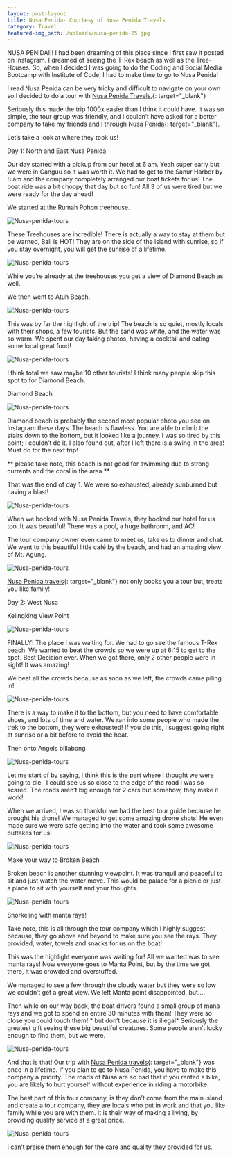 ```yaml
---
layout: post-layout
title: Nusa Penida- Courtesy of Nusa Penida Travels
category: Travel
featured-img_path: /uploads/nusa-penida-25.jpg
---
```


NUSA PENIDA\!\!\! I had been dreaming of this place since I first saw it posted on Instagram. I dreamed of seeing the T-Rex beach as well as the Tree-Houses. So, when I decided I was going to do the Coding and Social Media Bootcamp with Institute of Code, I had to make time to go to Nusa Penida\!

I read Nusa Penida can be very tricky and difficult to navigate on your own so I decided to do a tour with [Nusa Penida Travels.](http://www.nusapenidatravels.com/){: target="_blank"}

Seriously this made the trip 1000x easier than I think it could have. It was so simple, the tour group was friendly, and I couldn’t have asked for a better company to take my friends and I through [Nusa Penida](http://www.nusapenidatravels.com/){: target="_blank"}.

Let’s take a look at where they took us\!

Day 1: North and East Nusa Penida

Our day started with a pickup from our hotel at 6 am. Yeah super early but we were in Canguu so it was worth it. We had to get to the Sanur Harbor by 8 am and the company completely arranged our boat tickets for us\! The boat ride was a bit choppy that day but so fun\! All 3 of us were tired but we were ready for the day ahead\!

We started at the Rumah Pohon treehouse.

![Nusa-penida-tours](/uploads/nusa-penida-29.jpg)

These Treehouses are incredible\! There is actually a way to stay at them but be warned, Bali is HOT\! They are on the side of the island with sunrise, so if you stay overnight, you will get the sunrise of a lifetime.

![Nusa-penida-tours](/uploads/nusa-penida-38.jpg)

While you’re already at the treehouses you get a view of Diamond Beach as well.

We then went to Atuh Beach.

![Nusa-penida-tours](/uploads/nusa-penida-43.jpg)

This was by far the highlight of the trip\! The beach is so quiet, mostly locals with their shops, a few tourists. But the sand was white, and the water was so warm. We spent our day taking photos, having a cocktail and eating some local great food\!

![Nusa-penida-tours](/uploads/nusa-penida-42.jpg)

I think total we saw maybe 10 other tourists\! I think many people skip this spot to for Diamond Beach.

Diamond Beach

![Nusa-penida-tours](/uploads/nusa-penida-36.jpg)

Diamond beach is probably the second most popular photo you see on Instagram these days. The beach is flawless. You are able to climb the stairs down to the bottom, but it looked like a journey. I was so tired by this point; I couldn’t do it. I also found out, after I left there is a swing in the area\! Must do for the next trip\!

\*\* please take note, this beach is not good for swimming due to strong currents and the coral in the area \*\*

That was the end of day 1. We were so exhausted, already sunburned but having a blast\!

![Nusa-penida-tours](/uploads/nusa-penida-20.jpg)

When we booked with Nusa Penida Travels, they booked our hotel for us too. It was beautiful\! There was a pool, a huge bathroom, and AC\!

The tour company owner even came to meet us, take us to dinner and chat. We went to this beautiful little caf&eacute; by the beach, and had an amazing view of Mt. Agung.

![Nusa-penida-tours](/uploads/nusa-penida-22.jpg)

[Nusa Penida travels](http://www.nusapenidatravels.com/){: target="_blank"} not only books you a tour but, treats you like family\!

Day 2: West Nusa

Kelingking View Point

![Nusa-penida-tours](/uploads/nusa-penida-56.jpg)

FINALLY\! The place I was waiting for. We had to go see the famous T-Rex beach. We wanted to beat the crowds so we were up at 6:15 to get to the spot. Best Decision ever. When we got there, only 2 other people were in sight\! It was amazing\!

We beat all the crowds because as soon as we left, the crowds came piling in\!

![Nusa-penida-tours](/uploads/nusa-penida-3.jpg)

There is a way to make it to the bottom, but you need to have comfortable shoes, and lots of time and water. We ran into some people who made the trek to the bottom, they were exhausted\! If you do this, I suggest going right at sunrise or a bit before to avoid the heat.

Then onto Angels billabong

![Nusa-penida-tours](/uploads/nusa-penida-17.jpg)

Let me start of by saying, I think this is the part where I thought we were going to die.&nbsp; I could see us so close to the edge of the road I was so scared. The roads aren’t big enough for 2 cars but somehow, they make it work\!

When we arrived, I was so thankful we had the best tour guide because he brought his drone\! We managed to get some amazing drone shots\! He even made sure we were safe getting into the water and took some awesome outtakes for us\!

![Nusa-penida-tours](/uploads/nusa-penida-59.jpg)

Make your way to Broken Beach

Broken beach is another stunning viewpoint. It was tranquil and peaceful to sit and just watch the water move. This would be palace for a picnic or just a place to sit with yourself and your thoughts.

![Nusa-penida-tours](/uploads/nusa-penida-9.jpg)

Snorkeling with manta rays\!

Take note, this is all through the tour company which I highly suggest because, they go above and beyond to make sure you see the rays. They provided, water, towels and snacks for us on the boat\!

This was the highlight everyone was waiting for\! All we wanted was to see manta rays\! Now everyone goes to Manta Point, but by the time we got there, it was crowded and overstuffed.

We managed to see a few through the cloudy water but they were so low we couldn’t get a great view. We left Manta point disappointed, but….

Then while on our way back, the boat drivers found a small group of mana rays and we got to spend an entire 30 minutes with them\! They were so close you could touch them\! \* but don’t because it is illegal\* Seriously the greatest gift seeing these big beautiful creatures. Some people aren’t lucky enough to find them, but we were.

![Nusa-penida-tours](/uploads/nusa-penida-7.jpg)

And that is that\! Our trip with [Nusa Penida travels](http://www.nusapenidatravels.com/){: target="_blank"} was once in a lifetime. If you plan to go to Nusa Penida, you have to make this company a priority. The roads of Nusa are so bad that if you rented a bike, you are likely to hurt yourself without experience in riding a motorbike.

The best part of this tour company, is they don’t come from the main island and create a tour company, they are locals who put in work and that you like family while you are with them. It is their way of making a living, by providing quality service at a great price.

![Nusa-penida-tours](/uploads/nusa-penida-6.jpg)

I can’t praise them enough for the care and quality they provided for us.